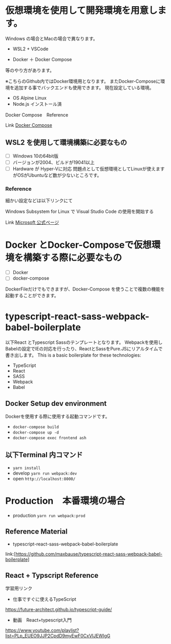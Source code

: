 # 仮想環境を使用して開発環境を用意します。

Windows の場合とMacの場合で異なります。

- WSL2 + VSCode

- Docker ＋ Docker Compose

等のやり方があります。

※こちらのGithub内ではDocker環境用となります。
またDocker-Composeに環境を追加する事でバックエンドも使用できます。
現在設定している環境。
 - OS Alpine Linux
 - Node.js インストール済

Docker Compose　Reference

Link
[Docker Compose](https://docs.docker.jp/compose/toc.html)

## WSL2 を使用して環境構築に必要なもの
- [ ] Windows 10の64bit版
- [ ] バージョンが2004、ビルドが19041以上
- [ ] Hardware が Hyper-Vに対応
問題点として仮想環境としてLinuxが使えますがOSがUbuntuなど数が少ないところです。

### Reference
細かい設定などは以下リンクにて

Windows Subsystem for Linux で Visual Studio Code の使用を開始する

Link
[Microsoft 公式ページ](https://docs.microsoft.com/ja-jp/windows/wsl/tutorials/wsl-vscode)


# Docker とDocker-Composeで仮想環境を構築する際に必要なもの
- [ ] Docker
- [ ] docker-compose

DockerFileだけでもできますが、Docker-Compose を使うことで複数の機能を起動することができます。

# typescript-react-sass-webpack-babel-boilerplate
以下React とTypescript Sassのテンプレートとなります。
Webpackを使用しBabelの設定でIEの対応を行ったり、ReactとSassをPure.JSにリアルタイムで書き出します。
This is a basic boilerplate for these technologies:
- TypeScript
- React
- SASS
- Webpack
- Babel

## Docker Setup dev environment
Dockerを使用する際に使用する起動コマンドです。

- `docker-compose build`
- `docker-compose up -d`
- `docker-compose exec frontend ash`

## 以下Terminal 内コマンド

- `yarn install`
- develop `yarn run webpack:dev`
- open `http://localhost:8000/`

# Production　本番環境の場合
- production `yarn run webpack:prod`

## Reference Material
- typescript-react-sass-webpack-babel-boilerplate

link:[https://github.com/maxbause/typescript-react-sass-webpack-babel-boilerplate]

## React + Typscript Reference
学習用リンク

- 仕事ですぐに使えるTypeScript

https://future-architect.github.io/typescript-guide/

- 動画　React+typescript入門

https://www.youtube.com/playlist?list=PLp_EUEO9JJP2CpdD9myEwF0CxVIJEWIgG